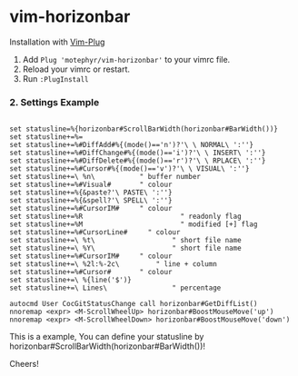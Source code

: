 # vim-horizonbar

Installation with [Vim-Plug](https://github.com/junegunn/vim-plug)
1. Add `Plug 'motephyr/vim-horizonbar'` to your vimrc file.
2. Reload your vimrc or restart.
3. Run `:PlugInstall`

### 2. Settings Example
```vim

set statusline=%{horizonbar#ScrollBarWidth(horizonbar#BarWidth())}
set statusline+=%=
set statusline+=%#DiffAdd#%{(mode()=='n')?'\ \ NORMAL\ ':''}
set statusline+=%#DiffChange#%{(mode()=='i')?'\ \ INSERT\ ':''}
set statusline+=%#DiffDelete#%{(mode()=='r')?'\ \ RPLACE\ ':''}
set statusline+=%#Cursor#%{(mode()=='v')?'\ \ VISUAL\ ':''}
set statusline+=\ %n\           " buffer number
set statusline+=%#Visual#       " colour
set statusline+=%{&paste?'\ PASTE\ ':''}
set statusline+=%{&spell?'\ SPELL\ ':''}
set statusline+=%#CursorIM#     " colour
set statusline+=%R                        " readonly flag
set statusline+=%M                        " modified [+] flag
set statusline+=%#CursorLine#     " colour
set statusline+=\ %t\                   " short file name
set statusline+=\ %Y\                   " short file name
set statusline+=%#CursorIM#     " colour
set statusline+=\ %2l:%-2c\         " line + column
set statusline+=%#Cursor#       " colour
set statusline+=\ %{line('$')}
set statusline+=\ Lines\                " percentage

autocmd User CocGitStatusChange call horizonbar#GetDiffList()
nnoremap <expr> <M-ScrollWheelUp> horizonbar#BoostMouseMove('up')
nnoremap <expr> <M-ScrollWheelDown> horizonbar#BoostMouseMove('down')

```

This is a example,
You can define your statusline by horizonbar#ScrollBarWidth(horizonbar#BarWidth())!

Cheers!
